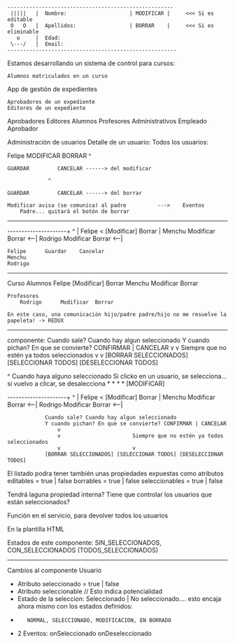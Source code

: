 
    -----------------------------------------------------
     |||||   |  Nombre:                    | MODIFICAR |     <<< Si es editable
     O   O   |  Apellidos:                 | BORRAR    |     <<< Si es eliminable
       o     |  Edad:
     \---/   |  Email:
    ------------------------------------------------------

Estamos desarrollando un sistema de control para cursos:

    Alumnos matriculados en un curso

App de gestión de expedientes

    Aprobadores de un expediente
    Editores de un expediente

<expediente id=17>
    Aprobadores <listado-usuarios>
                        <usuario>
    Editores  <listado-usuarios>
                        <usuario>
<curso id=17>
    Alumnos <listado-usuarios>
                        <usuario>
    Profesores  <listado-usuarios>
                        <usuario>
    Administrativos  <listado-usuarios>
                        <usuario>

<solicitud-vacaciones>
    Empleado <usuario id="17">
    Aprobador <usuario>

Administración de usuarios
    Detalle de un usuario: <usuario>
Todos los usuarios:
    <listado-usuarios>
        <usuario>


Felipe    MODIFICAR   BORRAR
     ^

    GUARDAR         CANCELAR ------> del modificar

                 ^

    GUARDAR         CANCELAR ------> del borrar

    Modificar avisa (se comunica) al padre          --->    Eventos
        Padre... quitará el botón de borrar

---

<listado-usuarios>---------------------+
       ^                               |
    Felipe  <   [Modificar] Borrar     |
    Menchu       Modificar  Borrar  <--|
    Rodrigo      Modificar  Borrar  <--|

    Felipe      Guardar    Cancelar
    Menchu
    Rodrigo

---

Curso
    Alumnos
        Felipe      [Modificar] Borrar
        Menchu       Modificar  Borrar

    Profesores
        Rodrigo      Modificar  Borrar

    En este caso, una comunicación hijo/padre padre/hijo no me resuelve la papeleta! -> REDUX

---
componente: <listado-usuarios>
                Cuando sale? Cuando hay algun seleccionado
                Y cuando pichan? En que se convierte? CONFIRMAR | CANCELAR
                    v
                    v                       Siempre que no estén ya todos seleccionados
                    v                       v
                [BORRAR SELECCIONADOS] [SELECCIONAR TODOS] [DESELECCIONAR TODOS]
                <div>                                               ^
                    <usuario id editable borrable>                  Cuando haya alguno seleccionado
                    <usuario>
                    <usuario>
                    <usuario> Si clicko en un usuario, se selecciona... si vuelvo a clicar, se desalecciona
                    <usuario>
                    <usuario> *
                    <usuario> *
                    <usuario>
                    <usuario> *
                    <usuario> *     [MODIFICAR]
                    <usuario>
                </div>


<listado-usuarios>---------------------+
       ^                               |
    Felipe  <   [Modificar] Borrar     |
    Menchu       Modificar  Borrar  <--|
    Rodrigo      Modificar  Borrar  <--|

                Cuando sale? Cuando hay algun seleccionado
                Y cuando pichan? En que se convierte? CONFIRMAR | CANCELAR
                    v
                    v                       Siempre que no estén ya todos seleccionados
                    v                       v
                [BORRAR SELECCIONADOS] [SELECCIONAR TODOS] [DESELECCIONAR TODOS]



El listado podra tener también unas propiedades expuestas como atributos 
    editables = true | false
    borrables = true | false
    seleccionables =  true | false

Tendrá laguna propiedad interna? 
    Tiene que controlar los usuarios que están seleccionados?

Función en el servicio, para devolver todos los usuarios

En la plantilla HTML
<div *ngFor="let usuario of USUARIOS">                                              
    <!--Esto me da acceso a la variable usuario-->
                    <usuario [id]="usuario.id"> 
<div>                       

Estados de este componente: SIN_SELECCIONADOS, CON_SELECCIONADOS (TODOS_SELECCIONADOS)

---

Cambios al componente Usuario

-    Atributo seleccionado = true | false
-    Atributo seleccionable              // Esto indica potencialidad
-    Estado de la seleccion: Seleccionado | No seleccionado.... esto encaja ahora mismo con los estados definidos:
-        NORMAL, SELECCIONADO, MODIFICACION, EN BORRADO
-    2 Eventos: onSeleccionado onDeseleccionado

